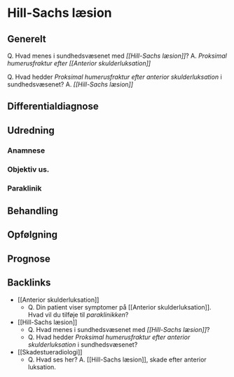 # Hill-Sachs læsion
## Generelt
Q. Hvad menes i sundhedsvæsenet med *[[Hill-Sachs læsion]]*? 
A. *Proksimal humerusfraktur efter [[Anterior skulderluksation]]*

Q. Hvad hedder *Proksimal humerusfraktur efter anterior skulderluksation* i sundhedsvæsenet? 
A. *[[Hill-Sachs læsion]]* 

## Differentialdiagnose


## Udredning
### Anamnese

### Objektiv us.

### Paraklinik

## Behandling


## Opfølgning


## Prognose
 

## Backlinks
* [[Anterior skulderluksation]]
	* Q. Din patient viser symptomer på [[Anterior skulderluksation]]. Hvad vil du tilføje til *paraklinikken*? 
* [[Hill-Sachs læsion]]
	* Q. Hvad menes i sundhedsvæsenet med *[[Hill-Sachs læsion]]*? 
	* Q. Hvad hedder *Proksimal humerusfraktur efter anterior skulderluksation* i sundhedsvæsenet? 
* [[Skadestueradiologi]]
	* Q. Hvad ses her?
A. [[Hill-Sachs læsion]], skade efter anterior luksation.

<!-- #anki/tag/med/Orto #anki/deck/Medicine -->

<!-- {BearID:C9F144D9-86E0-4C1E-AD03-88F37F044321-3348-000003BF081964C2} -->

